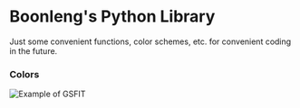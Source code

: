 Boonleng's Python Library
===

Just some convenient functions, color schemes, etc. for convenient coding in the future.

### Colors

![Example of GSFIT](blob/palette.png)


